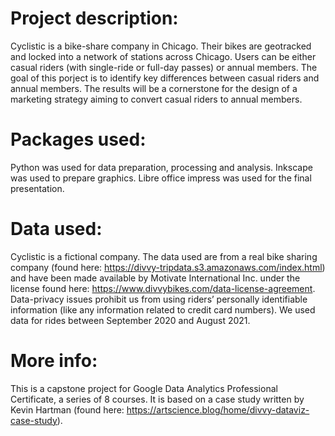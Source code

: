 # Project description:

Cyclistic is a bike-share company in Chicago. Their bikes are geotracked and locked
into a network of stations across Chicago. Users can be either casual riders (with
single-ride or full-day passes) or annual members. The goal of this porject is to
identify key differences between casual riders and annual members. The results will
be a cornerstone for the design of a marketing strategy aiming to convert casual 
riders to annual members. 


# Packages used:

Python was used for data preparation, processing and analysis.
Inkscape was used to prepare graphics.
Libre office impress was used for the final presentation.


# Data used:

Cyclistic is a fictional company. The data used are from a real bike sharing company
(found here: https://divvy-tripdata.s3.amazonaws.com/index.html) and have been made
available by Motivate International Inc. under the license found here: 
https://www.divvybikes.com/data-license-agreement. Data-privacy issues prohibit us from
using riders’ personally identifiable information (like any information related to credit
card numbers). We used data for rides between September 2020 and August 2021.


# More info:

This is a capstone project for Google Data Analytics Professional Certificate, 
a series of 8 courses. It is based on a case study written by Kevin Hartman
(found here: https://artscience.blog/home/divvy-dataviz-case-study). 


